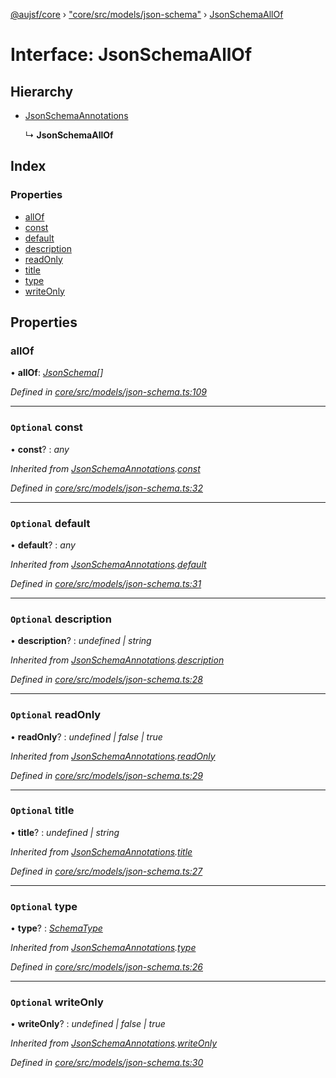[@aujsf/core](../README.md) › ["core/src/models/json-schema"](../modules/_core_src_models_json_schema_.md) › [JsonSchemaAllOf](_core_src_models_json_schema_.jsonschemaallof.md)

# Interface: JsonSchemaAllOf

## Hierarchy

* [JsonSchemaAnnotations](_core_src_models_json_schema_.jsonschemaannotations.md)

  ↳ **JsonSchemaAllOf**

## Index

### Properties

* [allOf](_core_src_models_json_schema_.jsonschemaallof.md#allof)
* [const](_core_src_models_json_schema_.jsonschemaallof.md#optional-const)
* [default](_core_src_models_json_schema_.jsonschemaallof.md#optional-default)
* [description](_core_src_models_json_schema_.jsonschemaallof.md#optional-description)
* [readOnly](_core_src_models_json_schema_.jsonschemaallof.md#optional-readonly)
* [title](_core_src_models_json_schema_.jsonschemaallof.md#optional-title)
* [type](_core_src_models_json_schema_.jsonschemaallof.md#optional-type)
* [writeOnly](_core_src_models_json_schema_.jsonschemaallof.md#optional-writeonly)

## Properties

###  allOf

• **allOf**: *[JsonSchema](../modules/_core_src_models_json_schema_.md#jsonschema)[]*

*Defined in [core/src/models/json-schema.ts:109](https://github.com/jbockle/au-jsonschema-form/blob/ffdfbe8/packages/core/src/models/json-schema.ts#L109)*

___

### `Optional` const

• **const**? : *any*

*Inherited from [JsonSchemaAnnotations](_core_src_models_json_schema_.jsonschemaannotations.md).[const](_core_src_models_json_schema_.jsonschemaannotations.md#optional-const)*

*Defined in [core/src/models/json-schema.ts:32](https://github.com/jbockle/au-jsonschema-form/blob/ffdfbe8/packages/core/src/models/json-schema.ts#L32)*

___

### `Optional` default

• **default**? : *any*

*Inherited from [JsonSchemaAnnotations](_core_src_models_json_schema_.jsonschemaannotations.md).[default](_core_src_models_json_schema_.jsonschemaannotations.md#optional-default)*

*Defined in [core/src/models/json-schema.ts:31](https://github.com/jbockle/au-jsonschema-form/blob/ffdfbe8/packages/core/src/models/json-schema.ts#L31)*

___

### `Optional` description

• **description**? : *undefined | string*

*Inherited from [JsonSchemaAnnotations](_core_src_models_json_schema_.jsonschemaannotations.md).[description](_core_src_models_json_schema_.jsonschemaannotations.md#optional-description)*

*Defined in [core/src/models/json-schema.ts:28](https://github.com/jbockle/au-jsonschema-form/blob/ffdfbe8/packages/core/src/models/json-schema.ts#L28)*

___

### `Optional` readOnly

• **readOnly**? : *undefined | false | true*

*Inherited from [JsonSchemaAnnotations](_core_src_models_json_schema_.jsonschemaannotations.md).[readOnly](_core_src_models_json_schema_.jsonschemaannotations.md#optional-readonly)*

*Defined in [core/src/models/json-schema.ts:29](https://github.com/jbockle/au-jsonschema-form/blob/ffdfbe8/packages/core/src/models/json-schema.ts#L29)*

___

### `Optional` title

• **title**? : *undefined | string*

*Inherited from [JsonSchemaAnnotations](_core_src_models_json_schema_.jsonschemaannotations.md).[title](_core_src_models_json_schema_.jsonschemaannotations.md#optional-title)*

*Defined in [core/src/models/json-schema.ts:27](https://github.com/jbockle/au-jsonschema-form/blob/ffdfbe8/packages/core/src/models/json-schema.ts#L27)*

___

### `Optional` type

• **type**? : *[SchemaType](../modules/_core_src_models_json_schema_.md#schematype)*

*Inherited from [JsonSchemaAnnotations](_core_src_models_json_schema_.jsonschemaannotations.md).[type](_core_src_models_json_schema_.jsonschemaannotations.md#optional-type)*

*Defined in [core/src/models/json-schema.ts:26](https://github.com/jbockle/au-jsonschema-form/blob/ffdfbe8/packages/core/src/models/json-schema.ts#L26)*

___

### `Optional` writeOnly

• **writeOnly**? : *undefined | false | true*

*Inherited from [JsonSchemaAnnotations](_core_src_models_json_schema_.jsonschemaannotations.md).[writeOnly](_core_src_models_json_schema_.jsonschemaannotations.md#optional-writeonly)*

*Defined in [core/src/models/json-schema.ts:30](https://github.com/jbockle/au-jsonschema-form/blob/ffdfbe8/packages/core/src/models/json-schema.ts#L30)*
